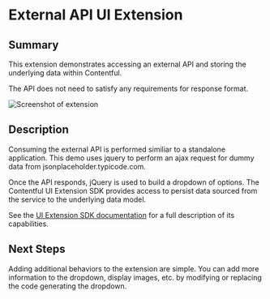 # External API UI Extension 

## Summary
This extension demonstrates accessing an external API and storing the underlying data within Contentful.

The API does not need to satisfy any requirements for response format.

![Screenshot of extension](https://github.com/contentful/extensions/raw/master/docs/assets/external-api-extension.jpg)

## Description
Consuming the external API is performed similiar to a standalone application. This demo uses jquery to perform an ajax request for dummy data from jsonplaceholder.typicode.com.

Once the API responds, jQuery is used to build a dropdown of options. The Contentful UI Extension SDK provides access to persist data sourced from the service to the underlying data model.

See the [UI Extension SDK documentation](https://github.com/contentful/ui-extensions-sdk) for a full description of its capabilities.

## Next Steps
Adding additional behaviors to the extension are simple. You can add more information to the dropdown, display images, etc. by modifying or replacing the code generating the dropdown.